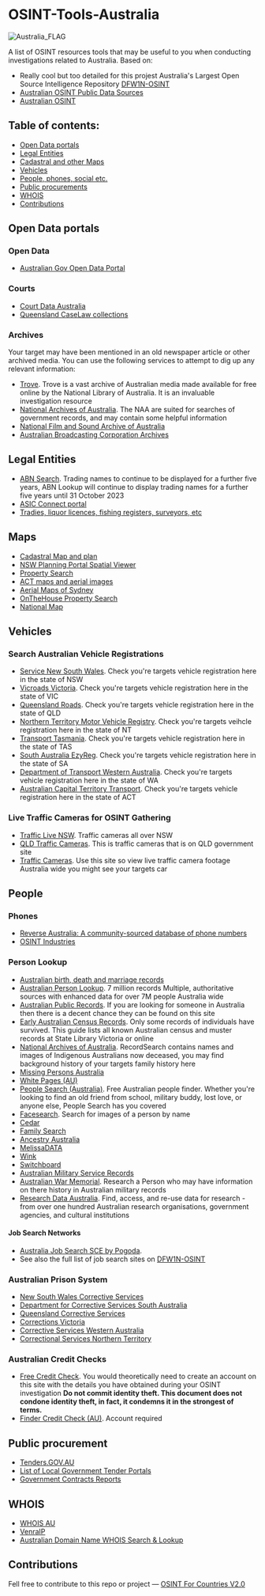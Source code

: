 # OSINT-Tools-Australia
<img src="https://upload.wikimedia.org/wikipedia/commons/thumb/8/88/Flag_of_Australia_%28converted%29.svg/800px-Flag_of_Australia_%28converted%29.svg.png" alt="Australia_FLAG"/>

A list of OSINT resources tools that may be useful to you when conducting investigations related to Australia. Based on:
- Really cool but too detailed for this projest Australia's Largest Open Source Intelligence Repository [DFW1N-OSINT](https://github.com/DFW1N/DFW1N-OSINT)
- [Australian OSINT Public Data Sources](https://osint.fans/australia-osint-data-sources)
- [Australian OSINT](https://start.me/p/L10kJ6/australian-osint)

## Table of contents:
 - [Open Data portals](#open-data-portals)
 - [Legal Entities](#legal-entities)
 - [Cadastral and other Maps](#maps)
 - [Vehicles](#vehicles)
 - [People, phones, social etc.](#people)
 - [Public procurements](#public-procurement)
 - [WHOIS](#whois)
- [Contributions](#contributions)

## Open Data portals

### Open Data
- [Australian Gov Open Data Portal](https://data.gov.au/home)

### Courts
- [Court Data Australia](https://www.courtdata.com.au)
- [Queensland CaseLaw collections](https://www.sclqld.org.au/collections/caselaw)

### Archives

Your target may have been mentioned in an old newspaper article or other archived media. You can use the following services to attempt to dig up any relevant information:

- [Trove](https://trove.nla.gov.au/). Trove is a vast archive of Australian media made available for free online by the National Library of Australia. It is an invaluable investigation resource
- [National Archives of Australia](https://www.naa.gov.au/). The NAA are suited for searches of government records, and may contain some helpful information
- [National Film and Sound Archive of Australia](https://www.nfsa.gov.au/)
- [Australian Broadcasting Corporation Archives](https://www.abc.net.au/archives/contact.htm)

## Legal Entities
- [ABN Search](https://abr.business.gov.au/). Trading names to continue to be displayed for a further five years, ABN Lookup will continue to display trading names for a further five years until 31 October 2023
- [ASIC Connect portal](https://connectonline.asic.gov.au/RegistrySearch/)
- [Tradies, liquor licences, fishing registers, surveyors, etc](https://verify.licence.nsw.gov.au/home/)

## Maps
- [Cadastral Map and plan](https://www.icsm.gov.au/education/fundamentals-mapping/types-maps/cadastral-maps-and-plans)
- [NSW Planning Portal Spatial Viewer](https://www.planningportal.nsw.gov.au/spatialviewer/#/find-a-property/address)
- [Property Search](https://www.infotrack.com.au/solutions/searches-certificates/)
- [ACT maps and aerial images](https://www.actmapi.act.gov.au)
- [Aerial Maps of Sydney](https://maps.six.nsw.gov.au)
- [OnTheHouse Property Search](https://www.onthehouse.com.au)
- [National Map](https://nationalmap.gov.au)
## Vehicles
### Search Australian Vehicle Registrations

- [Service New South Wales](https://www.service.nsw.gov.au/transaction/check-vehicle-registration). Check you're targets vehicle registration here in the state of NSW
- [Vicroads Victoria](https://www.vicroads.vic.gov.au/registration/buy-sell-or-transfer-a-vehicle/check-vehicle-registration/vehicle-registration-enquiry). Check you're targets vehicle registration here in the state of VIC
- [Queensland Roads](https://www.service.transport.qld.gov.au/checkrego/application/VehicleSearch.xhtml?dswid=5326). Check you're targets vehicle registration here in the state of QLD
- [Northern Territory Motor Vehicle Registry](https://nt.gov.au/driving/rego/check,-renew-or-transfer-your-registration/rego-check). Check you're targets veihcle registration here in the state of NT
- [Transport Tasmania](https://www.transport.tas.gov.au/MRSWebInterface/public/regoLookup/registrationLookup.jsf). Check you're targets vehicle registration here in the state of TAS
- [South Australia EzyReg](https://www.ecom.transport.sa.gov.au/et/checkRegistrationExpiryDate.do). Check you're targets vehicle registration here in the state of SA
- [Department of Transport Western Australia](https://online.transport.wa.gov.au/webExternal/registration/?0). Check you're targets vehicle registration here in the state of WA
- [Australian Capital Territory Transport](https://rego.act.gov.au/regosoawicket/public/reg/FindRegistrationPage). Check you're targets vehicle registration here in the state of ACT

### Live Traffic Cameras for OSINT Gathering

- [Traffic Live NSW](http://m.livetraffic.rta.nsw.gov.au/CameraList.aspx?r=ALL). Traffic cameras all over NSW
- [QLD Traffic Cameras](https://qldtraffic.qld.gov.au/cameras.html). This is traffic cameras that is on QLD government site
- [Traffic Cameras](https://straya.io/traffic-cameras/). Use this site so view live traffic camera footage Australia wide you might see your targets car

## People 

### Phones
- [Reverse Australia: A community-sourced database of phone numbers](https://www.reverseaustralia.com)
- [OSINT Industries](https://app.osint.industries)

### Person Lookup
- [Australian birth, death and marriage records](https://www.nla.gov.au/research-guides/australian-birth-death-and-marriage-records)
- [Australian Person Lookup](https://personlookup.com.au/). 7 million records Multiple, authoritative sources with enhanced data for over 7M people Australia wide
- [Australian Public Records](https://australiapublicrecord.com/people-finder/). If you are looking for someone in Australia then there is a decent chance they can be found on this site
- [Early Australian Census Records](https://guides.slv.vic.gov.au/earlycensus/findpeople). Only some records of individuals have survived. This guide lists all known Australian census and muster records at State Library Victoria or online
- [National Archives of Australia](https://recordsearch.naa.gov.au/SearchNRetrieve/Interface/SearchScreens/BasicSearch.aspx). RecordSearch contains names and images of Indigenous Australians now deceased, you may find background history of your targets family history here
- [Missing Persons Australia](https://missingpersons.gov.au/view-all-profiles)
- [White Pages (AU)](https://www.whitepages.com.au/residential)
- [People Search (Australia)](http://www.peoplesearch.com.au). Free Australian people finder. Whether you're looking to find an old friend from school, military buddy, lost love, or anyone else, People Search has you covered
- [Facesearch](http://facesaerch.com). Search for images of a person by name
- [Cedar](http://www.cedar.buffalo.edu/AdServ/person-search.html)
- [Family Search](https://familysearch.org)
- [Ancestry Australia](https://www.ancestry.com.au/)
- [MelissaDATA](http://www.melissadata.com/lookups/peoplefinder.asp)
- [Wink](http://itools.com/tool/wink-people-search)
- [Switchboard](http://www.switchboard.com)
- [Australian Military Service Records](http://www.naa.gov.au/collection/explore/defence/service-records/)
- [Australian War Memorial](https://www.awm.gov.au/collection/understanding-the-memorials-collection/researching-a-person). Research a Person who may have information on there history in Australian military records
- [Research Data Australia](https://researchdata.ands.org.au/search/#!/q=/class=collection/). Find, access, and re-use data for research - from over one hundred Australian research organisations, government agencies, and cultural institutions

#### Job Search Networks
- [Australia Job Search SCE by Pogoda](https://cse.google.com/cse?cx=b176f3be81f18412b). 
- See also the full list of job search sites on [DFW1N-OSINT](https://github.com/DFW1N/DFW1N-OSINT)

### Australian Prison System

- [New South Wales Corrective Services](https://www.correctiveservices.justice.nsw.gov.au/)
- [Department for Corrective Services South Australia](https://www.corrections.sa.gov.au/)
- [Queensland Corrective Services](https://corrections.qld.gov.au/)
- [Corrections Victoria](https://www.corrections.vic.gov.au/)
- [Corrective Services Western Australia](https://www.correctiveservices.wa.gov.au/)
- [Correctional Services Northern Territory](https://justice.nt.gov.au/correctional-services)

### Australian Credit Checks

- [Free Credit Check](https://www.getcreditscore.com.au/). You would theoretically need to create an account on this site with the details you have obtained during your OSINT investigation **Do not commit identity theft. This document does not condone identity theft, in fact, it condemns it in the strongest of terms.**
- [Finder Credit Check (AU)](https://www.finder.com.au/credit-score/login). Account required

## Public procurement
- [Tenders.GOV.AU](https://www.tenders.gov.au/)
- [List of Local Government Tender Portals](https://tenders.net/localgov)
- [Government Contracts Reports](https://www.oaic.gov.au/about-the-OAIC/our-corporate-information/accountability/government-contracts)

## WHOIS
- [WHOIS AU](https://whois.auda.org.au)
- [VenraIP](https://ventraip.com.au/whois/?srsltid=AfmBOoqn7aKfsy0rIqAGvB8k8C1mf99UzdQ6sNYfNTAazUe6UdzikBNY)
- [Australian Domain Name WHOIS Search & Lookup](https://www.domainregistration.com.au/domains/whois/)

## Contributions
Fell free to contribute  to this repo or project — [OSINT For Countries V2.0](https://github.com/paulpogoda/OSINT-for-countries-V2.0)
